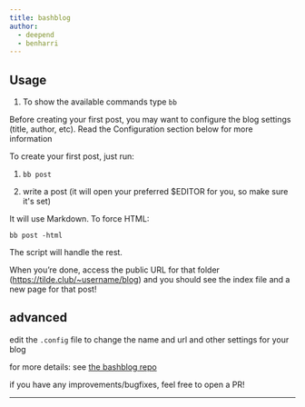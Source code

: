 ```yaml
--- 
title: bashblog 
author: 
  - deepend 
  - benharri
---
```



## Usage

1. To show the available commands type `bb`

Before creating your first post, you may want to configure the blog settings (title, author, etc). Read the Configuration section below for more information

To create your first post, just run:

1. `bb post`

1. write a post (it will open your preferred $EDITOR for you, so make sure it's set)

It will use Markdown. To force HTML:

`bb post -html`

The script will handle the rest.

When you’re done, access the public URL for that folder (https://tilde.club/~username/blog) and you should see the index file and a new page for that post!


## advanced

edit the `.config` file to change the name and url and other settings for your blog

for more details: see [the bashblog repo](https://tildegit.org/club/bashblog)

if you have any improvements/bugfixes, feel free to open a PR!

---
